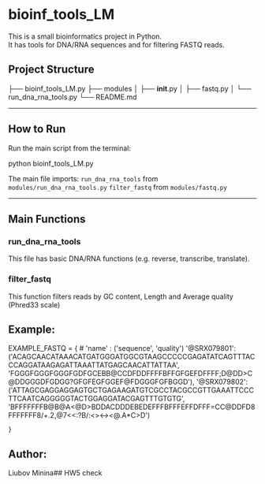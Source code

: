 # bioinf_tools_LM

This is a small bioinformatics project in Python.  
It has tools for DNA/RNA sequences and for filtering FASTQ reads.


## Project Structure

├── bioinf_tools_LM.py
├── modules
│   ├── __init__.py
│   ├── fastq.py
│   └── run_dna_rna_tools.py
└── README.md

---

## How to Run

Run the main script from the terminal:

python bioinf_tools_LM.py


The main file imports:
`run_dna_rna_tools` from `modules/run_dna_rna_tools.py`
`filter_fastq` from `modules/fastq.py`

---

## Main Functions

### run_dna_rna_tools
This file has basic DNA/RNA functions (e.g. reverse, transcribe, translate).

### filter_fastq
This function filters reads by  GC content, Length and Average quality (Phred33 scale)

## Example:

EXAMPLE_FASTQ = {
    # 'name' : ('sequence', 'quality')
    '@SRX079801': ('ACAGCAACATAAACATGATGGGATGGCGTAAGCCCCCGAGATATCAGTTTACCCAGGATAAGAGATTAAATTATGAGCAACATTATTAA', 'FGGGFGGGFGGGFGDFGCEBB@CCDFDDFFFFBFFGFGEFDFFFF;D@DD>C@DDGGGDFGDGG?GFGFEGFGGEF@FDGGGFGFBGGD'),
    '@SRX079802': ('ATTAGCGAGGAGGAGTGCTGAGAAGATGTCGCCTACGCCGTTGAAATTCCCTTCAATCAGGGGGTACTGGAGGATACGAGTTTGTGTG', 'BFFFFFFFB@B@A<@D>BDDACDDDEBEDEFFFBFFFEFFDFFF=CC@DDFD8FFFFFFF8/+.2,@7<<:?B/:<><-><@.A*C>D')

    }  

## Author:
Liubov Minina## HW5 check
